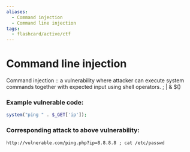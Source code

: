 ```yaml
---
aliases:
  - Command injection
  - Command line injection
tags:
  - flashcard/active/ctf
---
```


# Command line injection
Command injection :: a vulnerability where attacker can execute system commands together with expected input using shell operators. ; | & $() <!--SR:!2024-12-18,4,270-->

### Example vulnerable code:
```php
system("ping " . $_GET['ip']);
```

### Corresponding attack to above vulnerability:
```
http://vulnerable.com/ping.php?ip=8.8.8.8 ; cat /etc/passwd
```

 